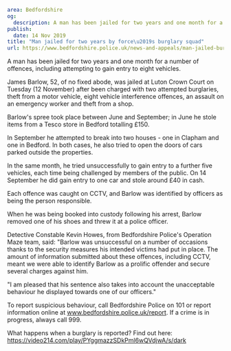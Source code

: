 ```yaml
area: Bedfordshire
og:
  description: A man has been jailed for two years and one month for a number of offences, including attempting to gain entry to eight vehicles.
publish:
  date: 14 Nov 2019
title: "Man jailed for two years by force\u2019s burglary squad"
url: https://www.bedfordshire.police.uk/news-and-appeals/man-jailed-burglary-nov19
```

A man has been jailed for two years and one month for a number of offences, including attempting to gain entry to eight vehicles.

James Barlow, 52, of no fixed abode, was jailed at Luton Crown Court on Tuesday (12 November) after been charged with two attempted burglaries, theft from a motor vehicle, eight vehicle interference offences, an assault on an emergency worker and theft from a shop.

Barlow's spree took place between June and September; in June he stole items from a Tesco store in Bedford totalling £150.

In September he attempted to break into two houses - one in Clapham and one in Bedford. In both cases, he also tried to open the doors of cars parked outside the properties.

In the same month, he tried unsuccessfully to gain entry to a further five vehicles, each time being challenged by members of the public. On 14 September he did gain entry to one car and stole around £40 in cash.

Each offence was caught on CCTV, and Barlow was identified by officers as being the person responsible.

When he was being booked into custody following his arrest, Barlow removed one of his shoes and threw it at a police officer.

Detective Constable Kevin Howes, from Bedfordshire Police's Operation Maze team, said: "Barlow was unsuccessful on a number of occasions thanks to the security measures his intended victims had put in place. The amount of information submitted about these offences, including CCTV, meant we were able to identify Barlow as a prolific offender and secure several charges against him.

"I am pleased that his sentence also takes into account the unacceptable behaviour he displayed towards one of our officers."

To report suspicious behaviour, call Bedfordshire Police on 101 or report information online at www.bedfordshire.police.uk/report. If a crime is in progress, always call 999.

What happens when a burglary is reported? Find out here: https://video214.com/play/PYggmazzSDkPml6wQVdjwA/s/dark
